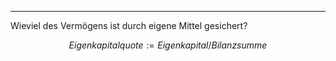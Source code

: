 ***

Wieviel des Vermögens ist durch eigene Mittel gesichert?

$$
Eigenkapitalquote := Eigenkapital/Bilanzsumme
$$
